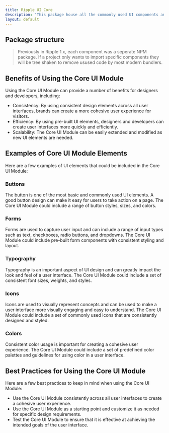 ```yaml
---
title: Ripple UI Core
description: 'This package house all the commonly used UI components and the base styles for the Ripple UI design system.'
layout: default
---
```


## Package structure

> Previously in Ripple 1.x, each component was a seperate NPM package. If a project only wants to import specific components they will be tree shaken to remove usused code by most modern bundlers.

## Benefits of Using the Core UI Module

Using the Core UI Module can provide a number of benefits for designers and developers, including:

- Consistency: By using consistent design elements across all user interfaces, brands can create a more cohesive user experience for visitors.
- Efficiency: By using pre-built UI elements, designers and developers can create user interfaces more quickly and efficiently.
- Scalability: The Core UI Module can be easily extended and modified as new UI elements are needed.

## Examples of Core UI Module Elements

Here are a few examples of UI elements that could be included in the Core UI Module:

### Buttons

The button is one of the most basic and commonly used UI elements. A good button design can make it easy for users to take action on a page. The Core UI Module could include a range of button styles, sizes, and colors.

### Forms

Forms are used to capture user input and can include a range of input types such as text, checkboxes, radio buttons, and dropdowns. The Core UI Module could include pre-built form components with consistent styling and layout.

### Typography

Typography is an important aspect of UI design and can greatly impact the look and feel of a user interface. The Core UI Module could include a set of consistent font sizes, weights, and styles.

### Icons

Icons are used to visually represent concepts and can be used to make a user interface more visually engaging and easy to understand. The Core UI Module could include a set of commonly used icons that are consistently designed and styled.

### Colors

Consistent color usage is important for creating a cohesive user experience. The Core UI Module could include a set of predefined color palettes and guidelines for using color in a user interface.

## Best Practices for Using the Core UI Module

Here are a few best practices to keep in mind when using the Core UI Module:

- Use the Core UI Module consistently across all user interfaces to create a cohesive user experience.
- Use the Core UI Module as a starting point and customize it as needed for specific design requirements.
- Test the Core UI Module to ensure that it is effective at achieving the intended goals of the user interface.
